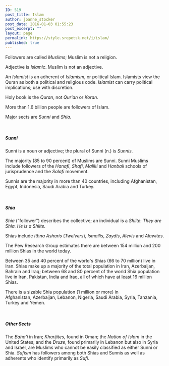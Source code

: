 ```yaml
---
ID: 519
post_title: Islam
author: joanne_stocker
post_date: 2016-01-03 01:55:23
post_excerpt: ""
layout: page
permalink: https://style.srepetsk.net/i/islam/
published: true
---
```

Followers are called <em>Muslims</em>; Muslim is not a religion.

Adjective is <em>Islamic</em>. Muslim is not an adjective.

An <em>Islamist</em> is an adherent of <em>Islamism</em>, or political Islam. Islamists view the Quran as both a political and religious code. <em>Islamist</em> can carry political implications; use with discretion.

Holy book is the <em>Quran</em>, not <em>Qur'an</em> or <em>Koran</em>.

More than 1.6 billion people are followers of Islam.

Major sects are <em>Sunni</em> and <em>Shia</em>.

&nbsp;
<h5>Sunni</h5>
Sunni is a noun or adjective; the plural of Sunni (n.) is <em>Sunnis</em>.

The majority (85 to 90 percent) of Muslims are Sunni. Sunni Muslims include followers of the <em>Hanafi</em>, <em>Shafi</em>, <em>Maliki</em> and <em>Hanbali</em> schools of jurisprudence and the <em>Salafi</em> movement.

Sunnis are the majority in more than 40 countries, including Afghanistan, Egypt, Indonesia, Saudi Arabia and Turkey.

&nbsp;
<h5>Shia</h5>
<em>Shia</em> ("follower") describes the collective; an individual is a <em>Shiite</em>:<em> </em><em>They are Shia. He is a Shiite.</em>

Shias include <em>Ithna Asharis</em> (<em>Twelvers</em>), <em>Ismailis</em>, <em>Zaydis</em>, <em>Alevis</em> and <em>Alawites</em>.

The Pew Research Group estimates there are between 154 million and 200 million Shias in the world today.

Between 35 and 40 percent of the world's Shias (66 to 70 million) live in Iran. Shias make up a majority of the total population in Iran, Azerbaijan, Bahrain and Iraq; between 68 and 80 percent of the world Shia population live in Iran, Pakistan, India and Iraq, all of which have at least 16 million Shias.

There is a sizable Shia population (1 million or more) in Afghanistan, Azerbaijan, Lebanon, Nigeria, Saudi Arabia, Syria, Tanzania, Turkey and Yemen.

&nbsp;
<h5>Other Sects</h5>
The <em>Baha'i</em> in Iran; <em>Kharijites</em>, found in Oman; the <em>Nation of Islam</em> in the United States; and the <em>Druze</em>, found primarily in Lebanon but also in Syria and Israel, are Muslims who cannot be easily classified as either Sunni or Shia. <em>Sufism </em>has followers among both Shias and Sunnis as well as adherents who identify primarily as <em>Sufi</em>.